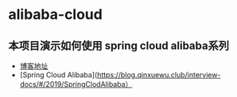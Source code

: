 # alibaba-cloud
## 本项目演示如何使用 spring cloud alibaba系列
* [博客地址](https://blog.qinxuewu.club/)
* [Spring Cloud Alibaba](https://blog.qinxuewu.club/interview-docs/#/2019/SpringClodAlibaba）

